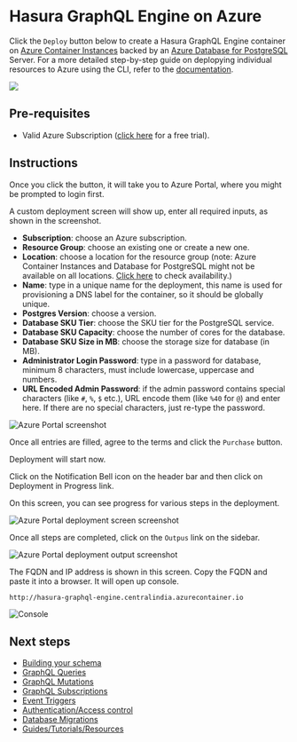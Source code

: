 # Hasura GraphQL Engine on Azure

Click the `Deploy` button below to create a Hasura GraphQL Engine container on
[Azure Container
Instances](https://azure.microsoft.com/en-us/services/container-instances/)
backed by an [Azure Database for
PostgreSQL](https://azure.microsoft.com/en-us/services/postgresql/) Server.
For a more detailed step-by-step guide on deplopying individual
resources to Azure using the CLI, refer to the 
[documentation](https://docs.hasura.io/1.0/graphql/manual/guides/deployment/azure-container-instances-postgres.html).

<a href="https://portal.azure.com/#create/Microsoft.Template/uri/https%3a%2f%2fraw.githubusercontent.com%2fhasura%2fgraphql-engine-on-azure%2fmaster%2farm-aci%2fazuredeploy.json" target="_blank">
    <img src="http://azuredeploy.net/deploybutton.png"/>
</a>

## Pre-requisites

- Valid Azure Subscription ([click
  here](https://azure.microsoft.com/en-us/free/) for a free trial).
  
## Instructions

Once you click the button, it will take you to Azure Portal, where you might be
prompted to login first.

A custom deployment screen will show up, enter all required inputs, as shown in
the screenshot.

- **Subscription**: choose an Azure subscription.
- **Resource Group**: choose an existing one or create a new one.
- **Location**: choose a location for the resource group (note: Azure Container
  Instances and Database for PostgreSQL might not be available on all locations.
  [Click
  here](https://azure.microsoft.com/en-us/global-infrastructure/services/?products=postgresql,container-instances&regions=all)
  to check availability.)
- **Name**: type in a unique name for the deployment, this name is used for
  provisioning a DNS label for the container, so it should be globally unique.
- **Postgres Version**: choose a version.
- **Database SKU Tier**: choose the SKU tier for the PostgreSQL service.
- **Database SKU Capacity**: choose the number of cores for the database.
- **Database SKU Size in MB**: choose the storage size for database (in MB).
- **Administrator Login Password**: type in a password for database, minimum 8
  characters, must include lowercase, uppercase and numbers.
- **URL Encoded Admin Password**: if the admin password contains special
  characters (like `#`, `%`, `$` etc.), URL encode them (like `%40` for `@`) and
  enter here. If there are no special characters, just re-type the password.

![Azure Portal screenshot](https://storage.googleapis.com/graphql-engine-cdn.hasura.io/main-repo/img/azure_arm_aci_template.png)

Once all entries are filled, agree to the terms and click the `Purchase` button.

Deployment will start now.

Click on the Notification Bell icon on the header bar and then click on
Deployment in Progress link.

On this screen, you can see progress for various steps in the deployment.

![Azure Portal deployment screen
screenshot](https://storage.googleapis.com/graphql-engine-cdn.hasura.io/main-repo/img/azure_arm_aci_deployment_screen.png)

Once all steps are completed, click on the `Outpus` link on the sidebar.

![Azure Portal deployment output
screenshot](https://storage.googleapis.com/graphql-engine-cdn.hasura.io/main-repo/img/azure_arm_aci_deployment_output.png)

The FQDN and IP address is shown in this screen. Copy the FQDN and paste it into
a browser. It will open up console.

```
http://hasura-graphql-engine.centralindia.azurecontainer.io
```

![Console](https://storage.googleapis.com/graphql-engine-cdn.hasura.io/main-repo/img/azure_arm_aci_console_graphiql.png)

## Next steps

- [Building your schema](https://docs.hasura.io/1.0/graphql/manual/schema/index.html)
- [GraphQL Queries](https://docs.hasura.io/1.0/graphql/manual/queries/index.html)
- [GraphQL Mutations](https://docs.hasura.io/1.0/graphql/manual/mutations/index.html)
- [GraphQL Subscriptions](https://docs.hasura.io/1.0/graphql/manual/subscriptions/index.html)
- [Event Triggers](https://docs.hasura.io/1.0/graphql/manual/event-triggers/index.html)
- [Authentication/Access control](https://docs.hasura.io/1.0/graphql/manual/event-triggers/index.html)
- [Database Migrations](https://docs.hasura.io/1.0/graphql/manual/migrations/index.html)
- [Guides/Tutorials/Resources](https://docs.hasura.io/1.0/graphql/manual/guides/index.html)
